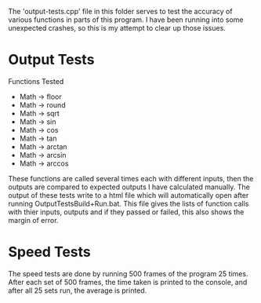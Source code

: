 The 'output-tests.cpp' file in this folder serves to test the accuracy of various functions in parts of this program.
I have been running into some unexpected crashes, so this is my attempt to clear up those issues.

# Output Tests

Functions Tested
- Math -> floor
- Math -> round
- Math -> sqrt
- Math -> sin
- Math -> cos
- Math -> tan
- Math -> arctan
- Math -> arcsin
- Math -> arccos

These functions are called several times each with different inputs, then the outputs are compared to expected outputs I have calculated manually. The output of these tests write to a html file which will automatically open after running OutputTestsBuild+Run.bat. This file gives the lists of function calls with thier inputs, outputs and if they passed or failed, this also shows the margin of error.

# Speed Tests

The speed tests are done by running 500 frames of the program 25 times. After each set of 500 frames, the time taken is printed to the console, and after all 25 sets run, the average is printed.
